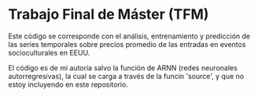 # Trabajo Final de Máster (TFM)

Este código se corresponde con el análisis, entrenamiento y predicción de las series temporales sobre precios promedio de las entradas en eventos socioculturales en EEUU.

El código es de mi autoría salvo la función de ARNN (redes neuronales autorregresivas), la cual se carga a través de la funcin 'source', y que no estoy incluyendo en este repositorio.
 
